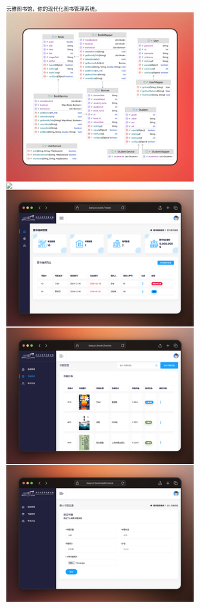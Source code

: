 云雅图书馆，你的现代化图书管理系统。
![](Source/ProjectUML.png)
![](Source/Login.png)
![](Source/Index.png)
![](Source/Books.png)
![](Source/Add-Book.png)